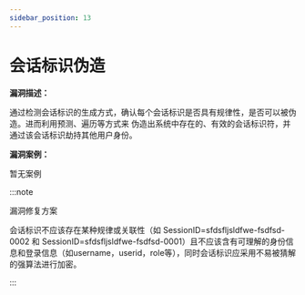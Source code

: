 ```yaml
---
sidebar_position: 13
---
```


# 会话标识伪造

**漏洞描述：**

通过检测会话标识的生成方式，确认每个会话标识是否具有规律性，是否可以被伪造。进而利用预测、遍历等方式来
伪造出系统中存在的、有效的会话标识符，并通过该会话标识劫持其他用户身份。

**漏洞案例：**

暂无案例


:::note

漏洞修复方案

会话标识不应该存在某种规律或关联性（如 SessionID=sfdsfljsldfwe-fsdfsd-0002 和 SessionID=sfdsfljsldfwe-fsdfsd-0001）且不应该含有可理解的身份信息和登录信息（如username，userid，role等），同时会话标识应采用不易被猜解的强算法进行加密。

:::


 